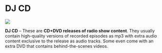 # DJ CD

![](https://lh3.googleusercontent.com/u5ncJ3-5qpTtxl6LBIDL8M1riMZbAbtzTmr8ePHkrokaPFwUSAGVa8wJq2B--C56gUuT7K2o7u-ckk0DpAsMA-I_n34IJZP8V0fKvDPh97YGh5Fqui1_oVemqZ4dzib0b91kb1L2)

**DJ CD** – These are **CD+DVD releases of radio show content**. They usually contain high-quality versions of recorded episodes as mp3 with extra audio content exclusive to the release as audio tracks. Some even come with an extra DVD that contains behind-the-scenes videos.
